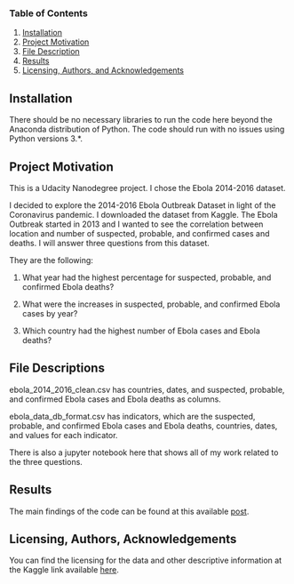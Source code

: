 ### Table of Contents

1. [Installation](#installation)
2. [Project Motivation](#motivation)
3. [File Description](#files)
4. [Results](#results)
5. [Licensing, Authors, and Acknowledgements](#licensing)

## Installation <a name="installation"></a>

There should be no necessary libraries to run the code here beyond the Anaconda distribution of Python. The code should run with no issues using Python versions 3.*.

## Project Motivation<a name="motivation"></a>

This is a Udacity Nanodegree project. I chose the Ebola 2014-2016 dataset. 

I decided to explore the 2014-2016 Ebola Outbreak Dataset in light of the Coronavirus pandemic. I downloaded the dataset from Kaggle. The Ebola Outbreak started in 2013 and I wanted to see the correlation between location and number of suspected, probable, and confirmed cases and deaths. I will answer three questions from this dataset. 

They are the following:

1. What year had the highest percentage for suspected, probable, and confirmed Ebola deaths?

2. What were the increases in suspected, probable, and confirmed Ebola cases by year?

3. Which country had the highest number of Ebola cases and Ebola deaths?

## File Descriptions <a name="files"></a>

ebola_2014_2016_clean.csv has countries, dates, and suspected, probable, and confirmed Ebola cases and Ebola deaths as columns.

ebola_data_db_format.csv has indicators, which are the suspected, probable, and confirmed Ebola cases and Ebola deaths, countries, dates, and values for each indicator.

There is also a jupyter notebook here that shows all of my work related to the three questions.

## Results<a name="results"></a>

The main findings of the code can be found at this available [post](https://medium.com/@rocketmaninspace/how-did-location-affect-the-spread-of-the-2013-ebola-outbreak-cad9cbceccaa).

## Licensing, Authors, Acknowledgements<a name="licensing"></a>

You can find the licensing for the data and other descriptive information at the Kaggle link available [here](https://www.kaggle.com/imdevskp/ebola-outbreak-20142016-complete-dataset/data).